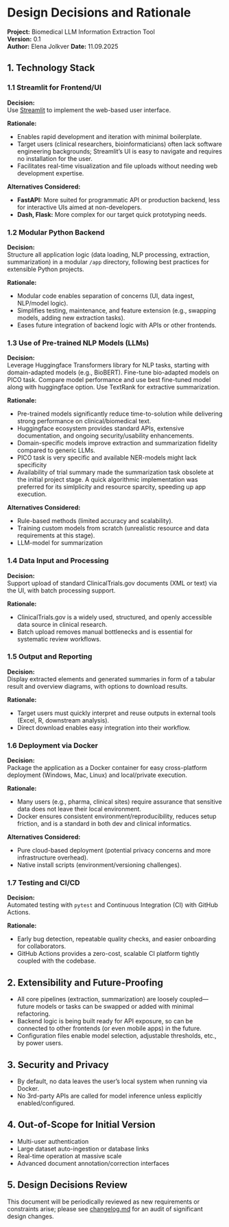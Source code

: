 # **Design Decisions and Rationale**

**Project:** Biomedical LLM Information Extraction Tool  
**Version:** 0.1  
**Author:** Elena Jolkver
**Date:** 11.09.2025


## **1. Technology Stack**

### **1.1 Streamlit for Frontend/UI**
**Decision:**  
Use [Streamlit](https://streamlit.io/) to implement the web-based user interface.

**Rationale:**  
- Enables rapid development and iteration with minimal boilerplate.
- Target users (clinical researchers, bioinformaticians) often lack software engineering backgrounds; Streamlit’s UI is easy to navigate and requires no installation for the user.
- Facilitates real-time visualization and file uploads without needing web development expertise.

**Alternatives Considered:**  
- **FastAPI:** More suited for programmatic API or production backend, less for interactive UIs aimed at non-developers.
- **Dash, Flask:** More complex for our target quick prototyping needs.


### **1.2 Modular Python Backend**

**Decision:**  
Structure all application logic (data loading, NLP processing, extraction, summarization) in a modular `/app` directory, following best practices for extensible Python projects.

**Rationale:**  
- Modular code enables separation of concerns (UI, data ingest, NLP/model logic).
- Simplifies testing, maintenance, and feature extension (e.g., swapping models, adding new extraction tasks).
- Eases future integration of backend logic with APIs or other frontends.


### **1.3 Use of Pre-trained NLP Models (LLMs)**

**Decision:**  
Leverage Huggingface Transformers library for NLP tasks, starting with domain-adapted models (e.g., BioBERT). Fine-tune bio-adapted models on PICO task. Compare model performance and use best fine-tuned model along with huggingface option. Use TextRank for extractive summarization.

**Rationale:**  
- Pre-trained models significantly reduce time-to-solution while delivering strong performance on clinical/biomedical text.
- Huggingface ecosystem provides standard APIs, extensive documentation, and ongoing security/usability enhancements.
- Domain-specific models improve extraction and summarization fidelity compared to generic LLMs.
- PICO task is very specific and available NER-models might lack specificity
- Availability of trial summary made the summarization task obsolete at the initial project stage. A quick algorithmic implementation was preferred for its simlplicity and resource sparcity, speeding up app execution.

**Alternatives Considered:**  
- Rule-based methods (limited accuracy and scalability).
- Training custom models from scratch (unrealistic resource and data requirements at this stage).
- LLM-model for summarization


### **1.4 Data Input and Processing**

**Decision:**  
Support upload of standard ClinicalTrials.gov documents (XML or text) via the UI, with batch processing support.

**Rationale:**  
- ClinicalTrials.gov is a widely used, structured, and openly accessible data source in clinical research.
- Batch upload removes manual bottlenecks and is essential for systematic review workflows.


### **1.5 Output and Reporting**

**Decision:**  
Display extracted elements and generated summaries in form of a tabular result and overview diagrams, with options to download results. 

**Rationale:**  
- Target users must quickly interpret and reuse outputs in external tools (Excel, R, downstream analysis).
- Direct download enables easy integration into their workflow.


### **1.6 Deployment via Docker**

**Decision:**  
Package the application as a Docker container for easy cross-platform deployment (Windows, Mac, Linux) and local/private execution.

**Rationale:**  
- Many users (e.g., pharma, clinical sites) require assurance that sensitive data does not leave their local environment.
- Docker ensures consistent environment/reproducibility, reduces setup friction, and is a standard in both dev and clinical informatics.

**Alternatives Considered:**  
- Pure cloud-based deployment (potential privacy concerns and more infrastructure overhead).
- Native install scripts (environment/versioning challenges).


### **1.7 Testing and CI/CD**

**Decision:**  
Automated testing with `pytest` and Continuous Integration (CI) with GitHub Actions.

**Rationale:**  
- Early bug detection, repeatable quality checks, and easier onboarding for collaborators.
- GitHub Actions provides a zero-cost, scalable CI platform tightly coupled with the codebase.


## **2. Extensibility and Future-Proofing**

- All core pipelines (extraction, summarization) are loosely coupled—future models or tasks can be swapped or added with minimal refactoring.
- Backend logic is being built ready for API exposure, so can be connected to other frontends (or even mobile apps) in the future.
- Configuration files enable model selection, adjustable thresholds, etc., by power users.


## **3. Security and Privacy**

- By default, no data leaves the user’s local system when running via Docker.
- No 3rd-party APIs are called for model inference unless explicitly enabled/configured.


## **4. Out-of-Scope for Initial Version**

- Multi-user authentication
- Large dataset auto-ingestion or database links
- Real-time operation at massive scale
- Advanced document annotation/correction interfaces


## **5. Design Decisions Review**

This document will be periodically reviewed as new requirements or constraints arise; please see [changelog.md](changelog.md) for an audit of significant design changes.

